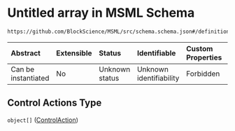 # Untitled array in MSML Schema

```txt
https://github.com/BlockScience/MSML/src/schema.schema.json#/definitions/MSMLSpec/properties/Control Actions
```



| Abstract            | Extensible | Status         | Identifiable            | Custom Properties | Additional Properties | Access Restrictions | Defined In                                                                  |
| :------------------ | :--------- | :------------- | :---------------------- | :---------------- | :-------------------- | :------------------ | :-------------------------------------------------------------------------- |
| Can be instantiated | No         | Unknown status | Unknown identifiability | Forbidden         | Allowed               | none                | [schema.schema.json\*](../../out/schema.schema.json "open original schema") |

## Control Actions Type

`object[]` ([ControlAction](schema-definitions-controlaction.md))
